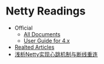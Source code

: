 # Netty Readings

* Official
    * [All Documents](https://netty.io/wiki/all-documents.html)
    * [User Guide for 4.x](https://netty.io/wiki/user-guide-for-4.x.html#wiki-h3-4)
* [Realted Articles](https://netty.io/wiki/related-articles.html)
* [浅析Netty实现心跳机制与断线重连](https://segmentfault.com/a/1190000006931568)
